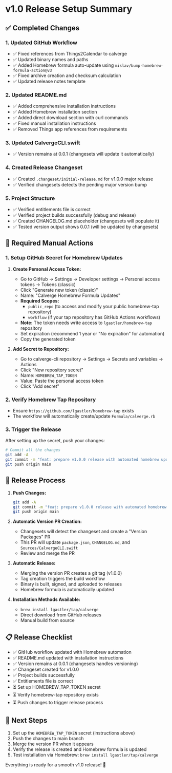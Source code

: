 # v1.0 Release Setup Summary

## ✅ Completed Changes

### 1. Updated GitHub Workflow

- ✅ Fixed references from Things2Calendar to calverge
- ✅ Updated binary names and paths
- ✅ Added Homebrew formula auto-update using `mislav/bump-homebrew-formula-action@v3`
- ✅ Fixed archive creation and checksum calculation
- ✅ Updated release notes template

### 2. Updated README.md

- ✅ Added comprehensive installation instructions
- ✅ Added Homebrew installation section
- ✅ Added direct download section with curl commands
- ✅ Fixed manual installation instructions
- ✅ Removed Things app references from requirements

### 3. Updated CalvergeCLI.swift

- ✅ Version remains at 0.0.1 (changesets will update it automatically)

### 4. Created Release Changeset

- ✅ Created `.changeset/initial-release.md` for v1.0.0 major release
- ✅ Verified changesets detects the pending major version bump

### 5. Project Structure

- ✅ Verified entitlements file is correct
- ✅ Verified project builds successfully (debug and release)
- ✅ Created CHANGELOG.md placeholder (changesets will populate it)
- ✅ Tested version output shows 0.0.1 (will be updated by changesets)

## 🔧 Required Manual Actions

### 1. Setup GitHub Secret for Homebrew Updates

1. **Create Personal Access Token:**

   - Go to GitHub → Settings → Developer settings → Personal access tokens → Tokens (classic)
   - Click "Generate new token (classic)"
   - Name: "Calverge Homebrew Formula Updates"
   - **Required Scopes:**
     - `public_repo` (to access and modify your public homebrew-tap repository)
     - `workflow` (if your tap repository has GitHub Actions workflows)
   - **Note:** The token needs write access to `lgastler/homebrew-tap` repository
   - Set expiration (recommend 1 year or "No expiration" for automation)
   - Copy the generated token

2. **Add Secret to Repository:**
   - Go to calverge-cli repository → Settings → Secrets and variables → Actions
   - Click "New repository secret"
   - Name: `HOMEBREW_TAP_TOKEN`
   - Value: Paste the personal access token
   - Click "Add secret"

### 2. Verify Homebrew Tap Repository

- Ensure `https://github.com/lgastler/homebrew-tap` exists
- The workflow will automatically create/update `Formula/calverge.rb`

### 3. Trigger the Release

After setting up the secret, push your changes:

```bash
# Commit all the changes
git add -A
git commit -m "feat: prepare v1.0.0 release with automated homebrew updates"
git push origin main
```

## 🚀 Release Process

1. **Push Changes:**

   ```bash
   git add -A
   git commit -m "feat: prepare v1.0.0 release with automated homebrew updates"
   git push origin main
   ```

2. **Automatic Version PR Creation:**

   - Changesets will detect the changeset and create a "Version Packages" PR
   - This PR will update `package.json`, `CHANGELOG.md`, and `Sources/CalvergeCLI.swift`
   - Review and merge the PR

3. **Automatic Release:**

   - Merging the version PR creates a git tag (v1.0.0)
   - Tag creation triggers the build workflow
   - Binary is built, signed, and uploaded to releases
   - Homebrew formula is automatically updated

4. **Installation Methods Available:**
   - `brew install lgastler/tap/calverge`
   - Direct download from GitHub releases
   - Manual build from source

## 📋 Release Checklist

- ✅ GitHub workflow updated with Homebrew automation
- ✅ README.md updated with installation instructions
- ✅ Version remains at 0.0.1 (changesets handles versioning)
- ✅ Changeset created for v1.0.0
- ✅ Project builds successfully
- ✅ Entitlements file is correct
- ⏳ Set up HOMEBREW_TAP_TOKEN secret
- ⏳ Verify homebrew-tap repository exists
- ⏳ Push changes to trigger release process

## 🎯 Next Steps

1. Set up the `HOMEBREW_TAP_TOKEN` secret (instructions above)
2. Push the changes to main branch
3. Merge the version PR when it appears
4. Verify the release is created and Homebrew formula is updated
5. Test installation via Homebrew: `brew install lgastler/tap/calverge`

Everything is ready for a smooth v1.0 release! 🚀
